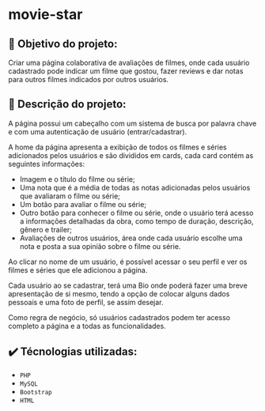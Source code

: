 # movie-star

## :dart: Objetivo do projeto:

Criar uma página colaborativa de avaliações de filmes, onde cada usuário cadastrado pode indicar um filme que gostou, fazer reviews e dar notas para outros filmes indicados por outros usuários.

## :receipt: Descrição do projeto:

A página possui um cabeçalho com um sistema de busca por palavra chave e com uma autenticação de usuário (entrar/cadastrar).

A home da página apresenta a exibição de todos os filmes e séries adicionados pelos usuários e são divididos em cards, cada card contém as seguintes informações:

- Imagem e o título do filme ou série;
- Uma nota que é a média de todas as notas adicionadas pelos usuários que avaliaram o filme ou série;
- Um botão para avaliar o filme ou série;
- Outro botão para conhecer o filme ou série, onde o usuário terá acesso a informações detalhadas da obra, como tempo de duração, descrição, gênero e trailer;
- Avaliações de outros usuários, área onde cada usuário escolhe uma nota e posta a sua opinião sobre o filme ou série.

Ao clicar no nome de um usuário, é possível acessar o seu perfil e ver os filmes e séries que ele adicionou a página.

Cada usuário ao se cadastrar, terá uma Bio onde poderá fazer uma breve apresentação de si mesmo, tendo a opção de colocar alguns dados pessoais e uma foto de perfil, se assim desejar.

Como regra de negócio, só usuários cadastrados podem ter acesso completo a página e a todas as funcionalidades.

## :heavy_check_mark: Técnologias utilizadas:

- `PHP`
- `MySQL`
- `Bootstrap`
- `HTML`
